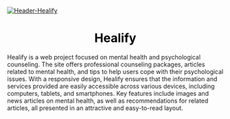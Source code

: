 <a href="https://ibb.co.com/Tg1n6SQ"><img src="https://i.ibb.co.com/d5t3FqN/Header-Healify.png" alt="Header-Healify" border="0"></a>

<h1 align="center" style="font-weight: bold; color: black;">Healify</h1>

Healify is a web project focused on mental health and psychological counseling. The site offers professional counseling packages, articles related to mental health, and tips to help users cope with their psychological issues. With a responsive design, Healify ensures that the information and services provided are easily accessible across various devices, including computers, tablets, and smartphones. Key features include images and news articles on mental health, as well as recommendations for related articles, all presented in an attractive and easy-to-read layout.
